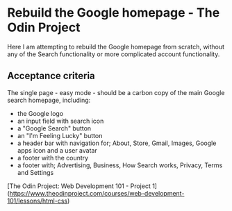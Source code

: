 # Rebuild the Google homepage - The Odin Project

Here I am attempting to rebuild the Google homepage from scratch, without any of the Search functionality or more complicated account functionality.

## Acceptance criteria

The single page - easy mode - should be a carbon copy of the main Google search homepage, including:

* the Google logo
* an input field with search icon
* a "Google Search" button
* an "I'm Feeling Lucky" button
* a header bar with navigation for; About, Store, Gmail, Images, Google apps icon and a user avatar
* a footer with the country
* a footer with; Advertising, Business, How Search works, Privacy, Terms and Settings

[The Odin Project: Web Development 101 - Project 1] (https://www.theodinproject.com/courses/web-development-101/lessons/html-css)